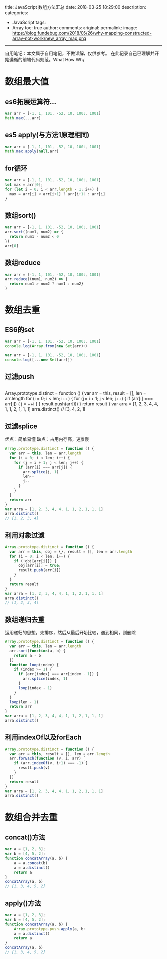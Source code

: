 title: JavaScript 数组方法汇总
date: 2018-03-25 18:29:00
description:
categories:
- JavaScript
tags:
- Array
toc: true
author:
comments:
original:
permalink:
image: https://blog.fundebug.com/2018/06/26/why-mapping-constructed-array-not-work/new_array_map.png
---
  自用笔记：本文属于自用笔记，不做详解，仅供参考。
在此记录自己已理解并开始遵循的前端代码规范。What How Why
<!-- more -->

# 数组最大值
## es6拓展运算符...
``` javascript
var arr = [-1, 1, 101, -52, 10, 1001, 1001]
Math.max(...arr)
```

## es5 apply(与方法1原理相同)
``` javascript
var arr = [-1, 1, 101, -52, 10, 1001, 1001]
Math.max.apply(null,arr)
```
<!-- more -->

## for循环
``` javascript
var arr = [-1, 1, 101, -52, 10, 1001, 1001]
let max = arr[0];
for (let i = 0; i < arr.length - 1; i++) {
  max = arr[i] < arr[i+1] ? arr[i+1] : arr[i]
}
```

## 数组sort()
``` javascript
var arr = [-1, 1, 101, -52, 10, 1001, 1001]
arr.sort((num1, num2) => {
  return num1 - num2 < 0
})
arr[0]
```

## 数组reduce
``` javascript
var arr = [-1, 1, 101, -52, 10, 1001, 1001]
arr.reduce((num1, num2) => {
  return num1 > num2 ? num1 : num2}
)
```

# 数组去重

## ES6的set

``` javascript
var arr = [-1, 1, 101, -52, 10, 1001, 1001]
console.log(Array.from(new Set(arr)))

var arr = [-1, 1, 101, -52, 10, 1001, 1001]
console.log([...new Set(arr)])
```

## 过滤push

``` javascript
```
Array.prototype.distinct = function () {
  var arr = this, result = [], len = arr.length
  for (i = 0; i < len; i++) {
    for (j = i + 1; j < len; j++) {
      if (arr[i] === arr[j]) {
        j = ++i
      }
    }
    result.push(arr[i])
  }
  return result
}
var arra = [1, 2, 3, 4, 4, 1, 1, 2, 1, 1, 1]
arra.distinct()
// [3, 4, 2, 1]

## 过滤splice
优点：简单易懂
缺点：占用内存高，速度慢

``` javascript
Array.prototype.distinct = function () {
  var arr = this, len = arr.length
  for (i = 0; i < len; i++) {
    for (j = i + 1; j < len; j++) {
      if (arr[i] === arr[j]) {
        arr.splice(j, 1)
        len--
        j--
      }
    }
  }
  return arr
}
var arra = [1, 2, 3, 4, 4, 1, 1, 2, 1, 1, 1]
arra.distinct()
// [1, 2, 3, 4]
```


## 利用对象过滤
``` javascript
Array.prototype.distinct = function () {
  var arr = this, obj = {}, result = [], len = arr.length
  for (i = 0; i < len; i++) {
    if (!obj[arr[i]]) {
      obj[arr[i]] = true;
      result.push(arr[i])
    }
  }
  return result
}
var arra = [1, 2, 3, 4, 4, 1, 1, 2, 1, 1, 1]
arra.distinct()
// [1, 2, 3, 4]
```

## 数组递归去重
运用递归的思想，先排序，然后从最后开始比较，遇到相同，则删除

``` javascript
Array.prototype.distinct = function () {
  var arr = this, len = arr.length
  arr.sort(function(a, b) {
    return a - b
  })
  function loop(index) {
    if (index >= 1) {
      if (arr[index] === arr[index - 1]) {
        arr.splice(index, 1)
      }
      loop(index - 1)
    }
  }
  loop(len - 1)
  return arr
}
var arra = [1, 2, 3, 4, 4, 1, 1, 2, 1, 1, 1]
arra.distinct()
```

## 利用indexOf以及forEach

``` javascript
Array.prototype.distinct = function () {
  var arr = this, result = [], len = arr.length
  arr.forEach(function (v, i, arr) {
    if (arr.indexOf(v, i+1) === -1) {
      result.push(v)
    }
  })
  return result
}
var arra = [1, 2, 3, 4, 4, 1, 1, 2, 1, 1, 1]
arra.distinct()
```

# 数组合并去重

## concat()方法
``` javascript
var a = [1, 2, 3];
var b = [4, 5, 2];
function concatArray(a, b) {
	a = a.concat(b)
	a = a.distinct()
	return a
}
concatArray(a, b)
// [1, 3, 4, 5, 2]
```

## apply()方法
``` javascript
var a = [1, 2, 3];
var b = [4, 5, 2];
function concatArray(a, b) {
	Array.prototype.push.apply(a, b)
	a = a.distinct()
	return a
}
concatArray(a, b)
// [1, 3, 4, 5, 2]
```


